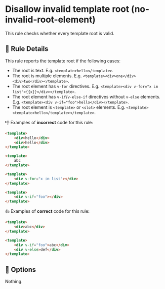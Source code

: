 # Disallow invalid template root (no-invalid-root-element)

This rule checks whether every template root is valid.

## 📖 Rule Details

This rule reports the template root if the following cases:

- The root is text. E.g. `<template>hello</template>`.
- The root is multiple elements. E.g. `<template><div>one</div><div>two</div></template>`.
- The root element has `v-for` directives. E.g. `<template><div v-for="x in list">{{x}}</div></template>`.
- The root element has `v-if`/`v-else-if` directives without `v-else` elements. E.g. `<template><div v-if="foo">hello</div></template>`.
- The root element is `<template>` or `<slot>` elements. E.g. `<template><template>hello</template></template>`.

👎 Examples of **incorrect** code for this rule:

```html
<template>
    <div>hello</div>
    <div>hello</div>
</template>
```

```html
<template>
    abc
</template>
```

```html
<template>
    <div v-for="x in list"></div>
</template>
```

```html
<template>
    <div v-if="foo"></div>
</template>
```

👍 Examples of **correct** code for this rule:

```html
<template>
    <div>abc</div>
</template>
```

```html
<template>
    <div v-if="foo">abc</div>
    <div v-else>def</div>
</template>
```

## 🔧 Options

Nothing.
